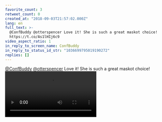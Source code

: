 ```yaml
---
favorite_count: 3
retweet_count: 0
created_at: "2018-09-03T21:57:02.000Z"
lang: en
full_text: >-
  @ConfBuddy @otterspencer Love it! She is such a great maskot choice!
  https://t.co/As1lHIj6c9
video_aspect_ratio: 1
in_reply_to_screen_name: ConfBuddy
in_reply_to_status_id_str: "1036699795019190272"
replies: []
---
```


[@ConfBuddy](https://twitter.com/ConfBuddy)
[@otterspencer](https://twitter.com/otterspencer) Love it! She is such a great
maskot choice!
![Embedded Video](https://twitter-media-coderbyheart.s3.eu-north-1.amazonaws.com/1036734842342391809-DmM41WyW4AALHlX.mp4)
